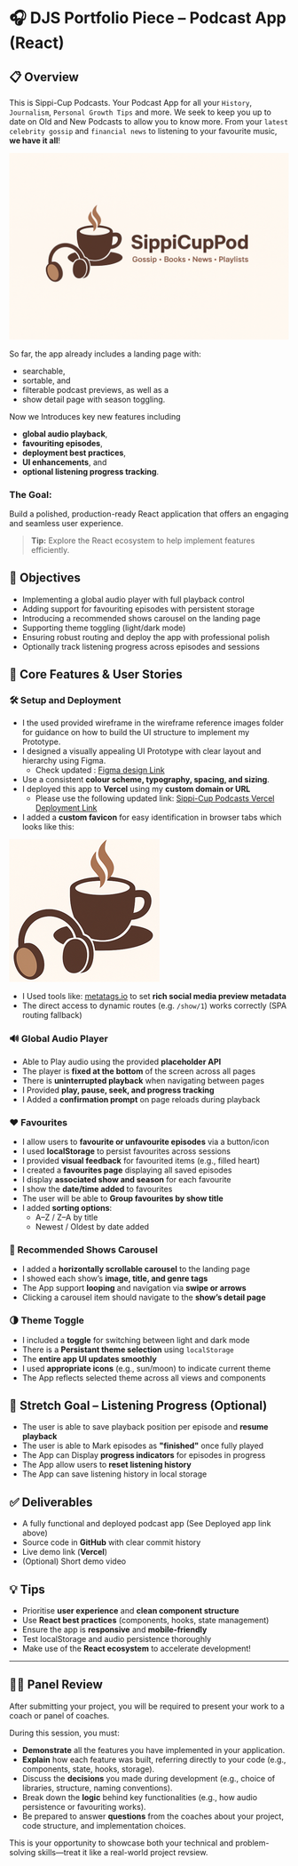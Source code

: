 # 🎧 DJS Portfolio Piece – Podcast App (React)

## 📋 Overview

This is Sippi-Cup Podcasts. Your Podcast App for all your `History`, `Journalism`, `Personal Growth Tips` and more. We seek to keep you up to date on Old and New Podcasts to allow you to know more. From your `latest celebrity gossip` and `financial news` to listening to your favourite music, **we have it all**!

![Sippi-Cup Podcasts logo](</Logo/SippiCupPod%20Logo%20Light.png>)

So far, the app already includes a landing page with:
- searchable, 
- sortable, and 
- filterable podcast previews, as well as a 
- show detail page with season toggling.

Now we Introduces key new features including
- **global audio playback**, 
- **favouriting episodes**, 
- **deployment best practices**, 
- **UI enhancements**, and 
- **optional listening progress tracking**.

### The Goal:
Build a polished, production-ready React application that offers an engaging and seamless user experience.

> **Tip:** Explore the React ecosystem to help implement features efficiently.

## 🎯 Objectives

- Implementing a global audio player with full playback control
- Adding support for favouriting episodes with persistent storage
- Introducing a recommended shows carousel on the landing page
- Supporting theme toggling (light/dark mode)
- Ensuring robust routing and deploy the app with professional polish
- Optionally track listening progress across episodes and sessions

## 🚀 Core Features & User Stories

### 🛠️ Setup and Deployment

- I the used provided wireframe in the wireframe reference images folder for guidance on how to build the UI structure to implement my Prototype.
- I designed a visually appealing UI Prototype with clear layout and hierarchy using Figma.
  - Check updated : [Figma design Link](https://www.figma.com/design/5vvqOdJYHcn6BMR8QZ5WPA/Prototyping-in-Figma?node-id=3833-2013&t=Ym4md3F2PlKb4uD4-0)
- Use a consistent **colour scheme, typography, spacing, and sizing**.
- I deployed this app to **Vercel** using my **custom domain or URL**
  - Please use the following updated link: [Sippi-Cup Podcasts Vercel Deployment Link](https://aws.amazon.com/free/webapps/?trk=accbfd85-cb9b-42bf-9a67-f3103fcaa74e&sc_channel=ps&ef_id=CjwKCAjw2vTFBhAuEiwAFaScwlmGJILp335PL0feTbYfXQZegrMm2XPuFhNCM4p2TSS34AZWfHXazBoCtpEQAvD_BwE:G:s&s_kwcid=AL!4422!3!645060134137!p!!g!!web%20server%20host!19574556881!145779844512&gad_campaignid=19574556881&gbraid=0AAAAADjHtp_-XnyA9YENpMG7FH5NhvaJ4&gclid=CjwKCAjw2vTFBhAuEiwAFaScwlmGJILp335PL0feTbYfXQZegrMm2XPuFhNCM4p2TSS34AZWfHXazBoCtpEQAvD_BwE)
- I added a **custom favicon** for easy identification in browser tabs which looks like this:

![Sippi-Cup Podcasts custom favicon](</Logo/SippiCup_favicon.png>)

- I Used tools like: [metatags.io](https://metatags.io) to set **rich social media preview metadata**
- The direct access to dynamic routes (e.g. `/show/1`) works correctly (SPA routing fallback)

### 🔊 Global Audio Player

- Able to Play audio using the provided **placeholder API**
- The player is **fixed at the bottom** of the screen across all pages
- There is **uninterrupted playback** when navigating between pages
- I Provided **play, pause, seek, and progress tracking**
- I Added a **confirmation prompt** on page reloads during playback

### ❤️ Favourites

- I allow users to **favourite or unfavourite episodes** via a button/icon
- I used **localStorage** to persist favourites across sessions
- I provided **visual feedback** for favourited items (e.g., filled heart)
- I created a **favourites page** displaying all saved episodes
- I display **associated show and season** for each favourite
- I show the **date/time added** to favourites
- The user will be able to **Group favourites by show title**
- I added **sorting options**:
  - A–Z / Z–A by title
  - Newest / Oldest by date added

### 🎠 Recommended Shows Carousel

- I added a **horizontally scrollable carousel** to the landing page
- I showed each show’s **image, title, and genre tags**
- The App support **looping** and navigation via **swipe or arrows**
- Clicking a carousel item should navigate to the **show’s detail page**

### 🌗 Theme Toggle

- I included a **toggle** for switching between light and dark mode
- There is a **Persistant theme selection** using `localStorage`
- The **entire app UI updates smoothly**
- I used **appropriate icons** (e.g., sun/moon) to indicate current theme
- The App reflects selected theme across all views and components

## 🌟 Stretch Goal – Listening Progress (Optional)

- The user is able to save playback position per episode and **resume playback**
- The user is able to Mark episodes as **"finished"** once fully played
- The App can Display **progress indicators** for episodes in progress
- The App allow users to **reset listening history**
- The App can save listening history in local storage

## ✅ Deliverables

- A fully functional and deployed podcast app (See Deployed app link above)
- Source code in **GitHub** with clear commit history
- Live demo link (**Vercel**)
- (Optional) Short demo video

## 💡 Tips

- Prioritise **user experience** and **clean component structure**
- Use **React best practices** (components, hooks, state management)
- Ensure the app is **responsive** and **mobile-friendly**
- Test localStorage and audio persistence thoroughly
- Make use of the **React ecosystem** to accelerate development!

---

## 🧑‍⚖️ Panel Review

After submitting your project, you will be required to present your work to a coach or panel of coaches.

During this session, you must:

- **Demonstrate** all the features you have implemented in your application.
- **Explain** how each feature was built, referring directly to your code (e.g., components, state, hooks, storage).
- Discuss the **decisions** you made during development (e.g., choice of libraries, structure, naming conventions).
- Break down the **logic** behind key functionalities (e.g., how audio persistence or favouriting works).
- Be prepared to answer **questions** from the coaches about your project, code structure, and implementation choices.

This is your opportunity to showcase both your technical and problem-solving skills—treat it like a real-world project revsiew.
